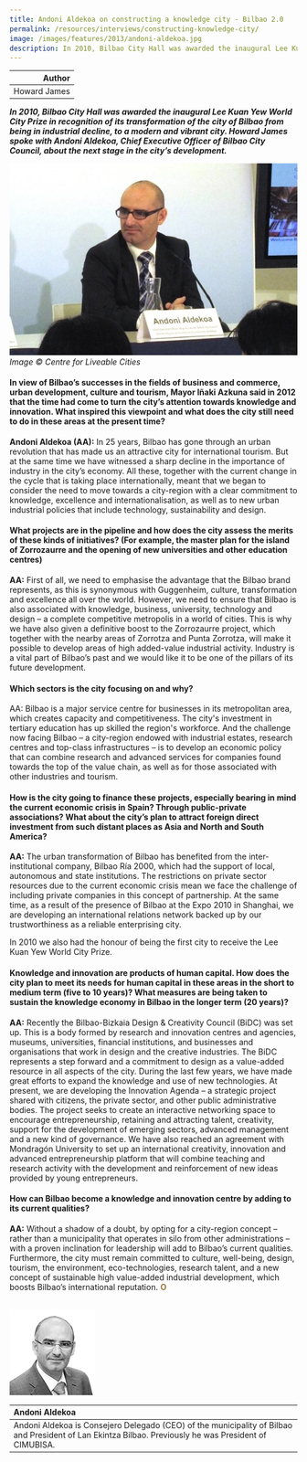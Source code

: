 ```yaml
---
title: Andoni Aldekoa on constructing a knowledge city - Bilbao 2.0
permalink: /resources/interviews/constructing-knowledge-city/
image: /images/features/2013/andoni-aldekoa.jpg
description: In 2010, Bilbao City Hall was awarded the inaugural Lee Kuan Yew World City Prize in recognition of its transformation of the city of Bilbao from being in industrial decline, to a modern and vibrant city. Howard James spoke with Andoni Aldekoa, Chief Executive Officer of Bilbao City Council, about the next stage in the city’s development.
---
```


| Author |
|---:|
| Howard James |

***In 2010, Bilbao City Hall was awarded the inaugural Lee Kuan Yew World City Prize in recognition of its transformation of the city of Bilbao from being in industrial decline, to a modern and vibrant city. Howard James spoke with Andoni Aldekoa, Chief Executive Officer of Bilbao City Council, about the next stage in the city’s development.***

![Andoni Aldekoa](/images/features/2013/andoni-aldekoa.jpg/)*Image © Centre for Liveable Cities*

#### **In view of Bilbao’s successes in the fields of business and commerce, urban development, culture and tourism, Mayor Iñaki Azkuna said in 2012 that the time had come to turn the city’s attention towards knowledge and innovation. What inspired this viewpoint and what does the city still need to do in these areas at the present time?**

**Andoni Aldekoa (AA):** In 25 years, Bilbao has gone through an urban revolution that has made us an attractive city for international tourism. But at the same time we have witnessed a sharp decline in the importance of industry in the city’s economy. All these, together with the current change in the cycle that is taking place internationally, meant that we began to consider the need to move towards a city-region with a clear commitment to knowledge, excellence and internationalisation, as well as to new urban industrial policies that include technology, sustainability and design.

#### **What projects are in the pipeline and how does the city assess the merits of these kinds of initiatives? (For example, the master plan for the island of Zorrozaurre and the opening of new universities and other education centres)**

**AA:** First of all, we need to emphasise the advantage that the Bilbao brand represents, as this is synonymous with Guggenheim, culture, transformation and excellence all over the world. However, we need to ensure that Bilbao is also associated with knowledge, business, university, technology and design – a complete competitive metropolis in a world of cities. This is why we have also given a definitive boost to the Zorrozaurre project, which together with the nearby areas of Zorrotza and Punta Zorrotza, will make it possible to develop areas of high added-value industrial activity. Industry is a vital part of Bilbao’s past and we would like it to be one of the pillars of its future development.

#### **Which sectors is the city focusing on and why?**

AA: Bilbao is a major service centre for businesses in its metropolitan area, which creates capacity and competitiveness. The city's investment in tertiary education has up skilled the region's workforce. And the challenge now facing Bilbao – a city-region endowed with industrial estates, research centres and top-class infrastructures – is to develop an economic policy that can combine research and advanced services for companies found towards the top of the value chain, as well as for those associated with other industries and tourism.

#### **How is the city going to finance these projects, especially bearing in mind the current economic crisis in Spain? Through public-private associations? What about the city’s plan to attract foreign direct investment from such distant places as Asia and North and South America?**

**AA:** The urban transformation of Bilbao has benefited from the inter-institutional company, Bilbao Ría 2000, which had the support of local, autonomous and state institutions. The restrictions on private sector resources due to the current economic crisis mean we face the challenge of including private companies in this concept of partnership. At the same time, as a result of the presence of Bilbao at the Expo 2010 in Shanghai, we are developing an international relations network backed up by our trustworthiness as a reliable enterprising city.

In 2010 we also had the honour of being the first city to receive the Lee Kuan Yew World City Prize.

#### **Knowledge and innovation are products of human capital. How does the city plan to meet its needs for human capital in these areas in the short to medium term (five to 10 years)? What measures are being taken to sustain the knowledge economy in Bilbao in the longer term (20 years)?**

**AA:** Recently the Bilbao-Bizkaia Design & Creativity Council (BiDC) was set up. This is a body formed by research and innovation centres and agencies, museums, universities, financial institutions, and businesses and organisations that work in design and the creative industries. The BiDC represents a step forward and a commitment to design as a value-added resource in all aspects of the city. During the last few years, we have made great efforts to expand the knowledge and use of new technologies. At present, we are developing the Innovation Agenda – a strategic project shared with citizens, the private sector, and other public administrative bodies. The project seeks to create an interactive networking space to encourage entrepreneurship, retaining and attracting talent, creativity, support for the development of emerging sectors, advanced management and a new kind of governance. We have also reached an agreement with Mondragón University to set up an international creativity, innovation and advanced entrepreneurship platform that will combine teaching and research activity with the development and reinforcement of new ideas provided by young entrepreneurs.

#### **How can Bilbao become a knowledge and innovation centre by adding to its current qualities?**

**AA:** Without a shadow of a doubt, by opting for a city-region concept – rather than a municipality that operates in silo from other administrations – with a proven inclination for leadership will add to Bilbao’s current qualities. Furthermore, the city must remain committed to culture, well-being, design, tourism, the environment, eco-technologies, research talent, and a new concept of sustainable high value-added industrial development, which boosts Bilbao’s international reputation. **<font color="#967942">O</font>** 

<br>

<div style="width:150px"><img src="/images/features/2013/andoni-aldekoa2.png" alt="Andoni Aldekoa" /></div>

| **Andoni Aldekoa** |
|:---|
| Andoni Aldekoa is Consejero Delegado (CEO) of the municipality of Bilbao and President of Lan Ekintza Bilbao. Previously he was President of CIMUBISA. |

